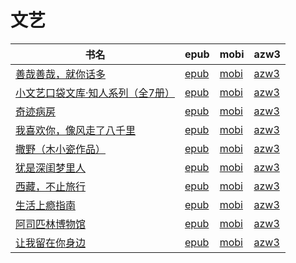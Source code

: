 # 文艺

| 书名 | epub | mobi | azw3 |
| --- | --- | --- | --- |
| [善哉善哉，就你话多](http://ct.dalanmei.com/f/31084289-572113785-c731ac) | [epub](http://ct.dalanmei.com/f/31084289-572113785-c731ac) | [mobi](http://ct.dalanmei.com/f/31084289-571717123-545249) | [azw3](http://ct.dalanmei.com/f/31084289-572120880-293781) |
| [小文艺口袋文库·知人系列（全7册）](http://ct.dalanmei.com/f/31084289-572114962-ea3fe1) | [epub](http://ct.dalanmei.com/f/31084289-572114962-ea3fe1) | [mobi](http://ct.dalanmei.com/f/31084289-571710514-b5ef76) | [azw3](http://ct.dalanmei.com/f/31084289-572135199-bb11c4) |
| [奇迹病房](http://ct.dalanmei.com/f/31084289-572115600-b64c66) | [epub](http://ct.dalanmei.com/f/31084289-572115600-b64c66) | [mobi](http://ct.dalanmei.com/f/31084289-571705864-52aa07) | [azw3](http://ct.dalanmei.com/f/31084289-572138897-230495) |
| [我喜欢你，像风走了八千里](http://ct.dalanmei.com/f/31084289-572115633-fdf0ac) | [epub](http://ct.dalanmei.com/f/31084289-572115633-fdf0ac) | [mobi](http://ct.dalanmei.com/f/31084289-571705788-330190) | [azw3](http://ct.dalanmei.com/f/31084289-572139111-771b36) |
| [撒野（木小瓷作品）](http://ct.dalanmei.com/f/31084289-572120575-7ad2a6) | [epub](http://ct.dalanmei.com/f/31084289-572120575-7ad2a6) | [mobi](http://ct.dalanmei.com/f/31084289-571640648-4710c4) | [azw3](http://ct.dalanmei.com/f/31084289-572180938-04b83d) |
| [犹是深闺梦里人](http://ct.dalanmei.com/f/31084289-571778241-912629) | [epub](http://ct.dalanmei.com/f/31084289-571778241-912629) | [mobi](http://ct.dalanmei.com/f/31084289-571517559-db8d3e) | [azw3](http://ct.dalanmei.com/f/31084289-571923420-d927d2) |
| [西藏，不止旅行](http://ct.dalanmei.com/f/31084289-572121347-257eeb) | [epub](http://ct.dalanmei.com/f/31084289-572121347-257eeb) | [mobi](http://ct.dalanmei.com/f/31084289-571595639-125b33) | [azw3](http://ct.dalanmei.com/f/31084289-571978143-5d6e62) |
| [生活上瘾指南](None) | [epub](None) | [mobi](None) | [azw3](None) |
| [阿司匹林博物馆](None) | [epub](None) | [mobi](None) | [azw3](None) |
| [让我留在你身边](http://ct.dalanmei.com/f/31084289-571783485-4b8de1) | [epub](http://ct.dalanmei.com/f/31084289-571783485-4b8de1) | [mobi](http://ct.dalanmei.com/f/31084289-571426440-c4d368) | [azw3](http://ct.dalanmei.com/f/31084289-571884488-003793) |
